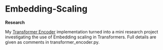 # Embedding-Scaling
<b>Research</b>
  
My <a href=https://github.com/redonovan/Transformer-Encoder>Transformer Encoder</a> implementation turned into a mini research project investigating the use of Embedding scaling in Transformers.  Full details are given as comments in transformer_encoder.py.
  
  
